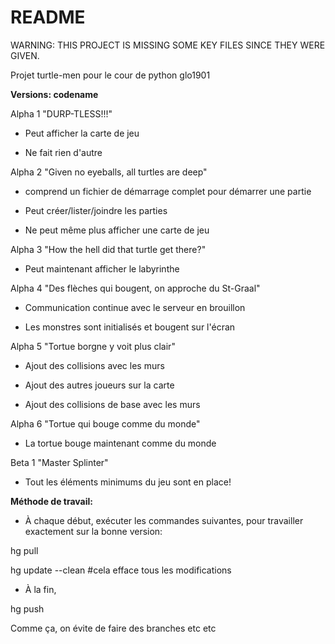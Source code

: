 # README #

WARNING: THIS PROJECT IS MISSING SOME KEY FILES SINCE THEY WERE GIVEN.

Projet turtle-men pour le cour de python glo1901

**Versions: codename**

Alpha 1 "DURP-TLESS!!!"

- Peut afficher la carte de jeu

- Ne fait rien d'autre

Alpha 2 "Given no eyeballs, all turtles are deep"

- comprend un fichier de démarrage complet pour démarrer une partie

- Peut créer/lister/joindre les parties

- Ne peut même plus afficher une carte de jeu

Alpha 3 "How the hell did that turtle get there?"

- Peut maintenant afficher le labyrinthe

Alpha 4 "Des flèches qui bougent, on approche du St-Graal"

- Communication continue avec le serveur en brouillon

- Les monstres sont initialisés et bougent sur l'écran

Alpha 5 "Tortue borgne y voit plus clair"

- Ajout des collisions avec les murs

- Ajout des autres joueurs sur la carte

- Ajout des collisions de base avec les murs

Alpha 6 "Tortue qui bouge comme du monde"

- La tortue bouge maintenant comme du monde

Beta 1 "Master Splinter"

- Tout les éléments minimums du jeu sont en place!


**Méthode de travail:**

* À chaque début, exécuter les commandes suivantes, pour travailler exactement sur la bonne version:

hg pull

hg update --clean #cela efface tous les modifications

* À la fin,

hg push

Comme ça, on évite de faire des branches etc etc
